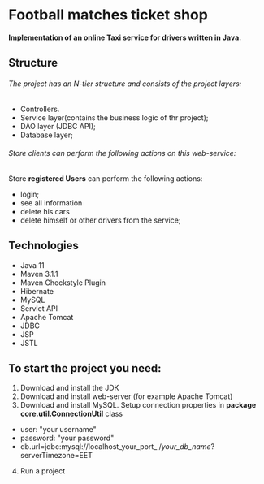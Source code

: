 # Football matches ticket shop
**Implementation of an online Taxi service for drivers written in Java.**

## Structure

###### The project has an N-tier structure and consists of the project layers:

* Controllers.
* Service layer(contains the business logic of thr project);
* DAO layer (JDBC API);
* Database layer;


###### Store clients can perform the following actions on this web-service:

Store **registered Users** can perform the following actions:

* login;
* see all information
* delete his cars
* delete himself or other drivers from the service;


## Technologies

* Java 11
* Maven 3.1.1
* Maven Checkstyle Plugin
* Hibernate
* MySQL
* Servlet API
* Apache Tomcat
* JDBC
* JSP
* JSTL


## To start the project you need:

1. Download and install the JDK
2. Download and install web-server (for example Apache Tomcat)
3. Download and install MySQL. Setup connection properties in **package core.util.ConnectionUtil** class
* user: "your username"
* password: "your password"
* db.url=jdbc:mysql://localhost_your_port_ /*your_db_name*?serverTimezone=EET
4. Run a project
